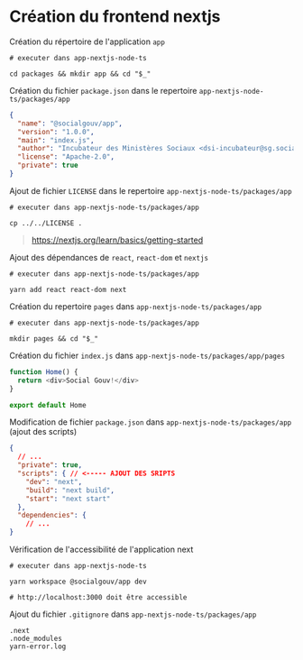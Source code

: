 # Création du frontend nextjs

Création du répertoire de l'application `app`

```shell
# executer dans app-nextjs-node-ts

cd packages && mkdir app && cd "$_"
```

Création du fichier `package.json` dans le repertoire `app-nextjs-node-ts/packages/app`

```json
{
  "name": "@socialgouv/app",
  "version": "1.0.0",
  "main": "index.js",
  "author": "Incubateur des Ministères Sociaux <dsi-incubateur@sg.social.gouv.fr> (https://incubateur.social.gouv.fr)",
  "license": "Apache-2.0",
  "private": true
}
```

Ajout de fichier `LICENSE` dans le repertoire `app-nextjs-node-ts/packages/app`

```shell
# executer dans app-nextjs-node-ts/packages/app

cp ../../LICENSE .
```

><https://nextjs.org/learn/basics/getting-started>

Ajout des dépendances de `react`, `react-dom` et `nextjs`

```shell
# executer dans app-nextjs-node-ts/packages/app

yarn add react react-dom next
```

Création du repertoire `pages` dans `app-nextjs-node-ts/packages/app`

```shell
# executer dans app-nextjs-node-ts/packages/app

mkdir pages && cd "$_"
```

Création du fichier `index.js` dans `app-nextjs-node-ts/packages/app/pages`

```javascript
function Home() {
  return <div>Social Gouv!</div>
}

export default Home
```

Modification de fichier `package.json` dans `app-nextjs-node-ts/packages/app` (ajout des scripts)

```json
{
  // ...
  "private": true,
  "scripts": { // <----- AJOUT DES SRIPTS
    "dev": "next",
    "build": "next build",
    "start": "next start"
  },
  "dependencies": {
    // ...
}
```

Vérification de l'accessibilité de l'application next

```shell
# executer dans app-nextjs-node-ts

yarn workspace @socialgouv/app dev

# http://localhost:3000 doit être accessible
```

Ajout du fichier `.gitignore` dans `app-nextjs-node-ts/packages/app`

```gitignore
.next
.node_modules
yarn-error.log
```
